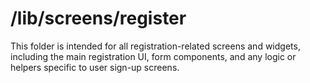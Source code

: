 # /lib/screens/register

This folder is intended for all registration-related screens and widgets, including the main registration UI, form components, and any logic or helpers specific to user sign-up screens.
